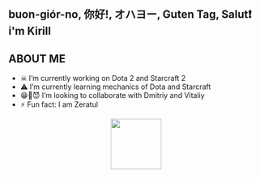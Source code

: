 ## buon-giór-no, 你好!, オハヨー, Guten Tag, Salut❗  i'm Kirill

## ABOUT ME


- ☠ I’m currently working on Dota 2 and Starcraft 2
- ⚠ I’m currently learning mechanics of Dota and Starcraft
- 😁👴😈 I’m looking to collaborate with Dmitriy and Vitaliy
- ⚡ Fun fact: I am Zeratul
   
<div id="header" align="center">
  <img src="https://i.giphy.com/media/v1.Y2lkPTc5MGI3NjExMjdkMTdvejh6amg3Y2lycGF3aHAzNm1udjI5MWljamd4MWd5bXk0dSZlcD12MV9pbnRlcm5hbF9naWZfYnlfaWQmY3Q9Zw/3oKIP73vEZmJjFNXtC/giphy.gif" width="100"/>
</div>
